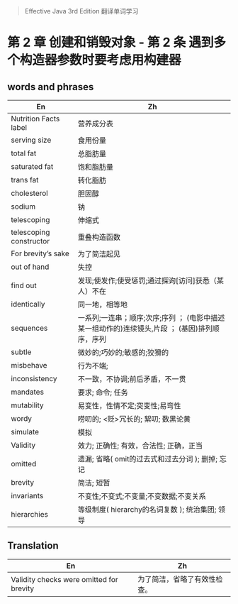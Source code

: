 > Effective Java 3rd Edition 翻译单词学习

# 第 2 章 创建和销毁对象 - 第 2 条 遇到多个构造器参数时要考虑用构建器


## words and phrases

En                                                  | Zh
--------------------------------------------------- | ---- 
Nutrition Facts label                               |营养成分表          
serving size                                        |食用份量                            
total fat                                           |总脂肪量                
saturated fat                                       |饱和脂肪量      
trans fat                                           |转化脂肪            
cholesterol                                         |胆固醇                      
sodium                                              |钠              
telescoping                                         |伸缩式          
telescoping constructor                             |重叠构造函数
For brevity’s sake                                  |为了简洁起见
out of hand                                         |失控
find out                                            |发现;使发作;使受惩罚;通过探询[访问]获悉（某人）不在
identically                                         |同一地，相等地
sequences                                           |一系列;一连串；顺序;次序;序列 ； (电影中描述某一组动作的)连续镜头,片段 ；  (基因)排列顺序，序列
subtle                                              |微妙的;巧妙的;敏感的;狡猾的
misbehave                                           |行为不端;  
inconsistency                                       |不一致，不协调;前后矛盾，不一贯
mandates                                            |要求;	命令; 任务
mutability                                          |易变性，性情不定;突变性;易弯性
wordy                                               |唠叨的; <贬>冗长的; 絮叨; 数黑论黄
simulate                                            |模拟
Validity                                            |效力; 正确性; 有效，合法性; 正确，正当
omitted                                             |遗漏; 省略( omit的过去式和过去分词 ); 删掉; 忘记
brevity                                             |简洁; 短暂
invariants	                                        |不变性;不变式;不变量;不变数据;不变关系
hierarchies                                         |等级制度( hierarchy的名词复数 ); 统治集团; 领导

## Translation

En                                                           | Zh
-------------------------------------------------------------|---
Validity checks were omitted	for	brevity                  | 为了简洁，省略了有效性检查。